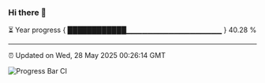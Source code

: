 ### Hi there 👋

⏳ Year progress { ████████████▁▁▁▁▁▁▁▁▁▁▁▁▁▁▁▁▁▁ } 40.28 %

---

⏰ Updated on Wed, 28 May 2025 00:26:14 GMT

![Progress Bar CI](https://github.com/liununu/liununu/workflows/Progress%20Bar%20CI/badge.svg)
